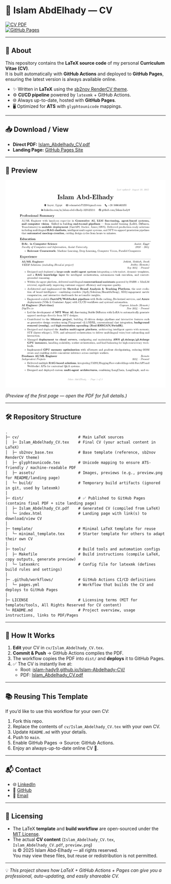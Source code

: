 # 📄 Islam AbdElhady — CV

[![CV PDF](https://img.shields.io/badge/Download-CV-blue)](https://islam-hady9.github.io/Islam-Abdelhady-CV/Islam_Abdelhady_CV.pdf)  
[![GitHub Pages](https://img.shields.io/badge/View%20Online-GitHub%20Pages-brightgreen)](https://islam-hady9.github.io/Islam-Abdelhady-CV/)

---

## 🚀 About
This repository contains the **LaTeX source code** of my personal **Curriculum Vitae (CV)**.  
It is built automatically with **GitHub Actions** and deployed to **GitHub Pages**, ensuring the latest version is always available online.

- ✨ Written in **LaTeX** using the [sb2nov RenderCV theme](https://github.com/sinaatalay/rendercv).  
- ⚙️ **CI/CD pipeline** powered by `latexmk` + GitHub Actions.  
- 🌐 Always up-to-date, hosted with **GitHub Pages**.  
- 🖥️ Optimized for **ATS** with `glyphtounicode` mappings.  

---

## 📥 Download / View

- **Direct PDF:** [Islam_Abdelhady_CV.pdf](https://islam-hady9.github.io/Islam-Abdelhady-CV/Islam_Abdelhady_CV.pdf)  
- **Landing Page:** [GitHub Pages Site](https://islam-hady9.github.io/Islam-Abdelhady-CV/)  

---

## 👀 Preview

![CV Preview](cv/assets/preview.png)

*(Preview of the first page — open the PDF for full details.)*

---

## 🛠 Repository Structure

```
.
├─ cv/                          # Main LaTeX sources
│  ├─ Islam_Abdelhady_CV.tex    # Final CV (your actual content in LaTeX)
│  ├─ sb2nov_base.tex           # Base template (reference, sb2nov RenderCV theme)
│  ├─ glyphtounicode.tex        # Unicode mapping to ensure ATS-friendly / machine-readable PDF
│  ├─ assets/                   # Images, previews (e.g., preview.png for README/landing page)
│  └─ build/                    # Temporary build artifacts (ignored in git, used by latexmk)
│
├─ dist/                        # ✅ Published to GitHub Pages (contains final PDF + site landing page)
│  ├─ Islam_Abdelhady_CV.pdf    # Generated CV (compiled from LaTeX)
│  └─ index.html                # Landing page with link(s) to download/view CV
│
├─ template/                    # Minimal LaTeX template for reuse
│  └─ minimal_template.tex      # Starter template for others to adapt their own CV
│
├─ tools/                       # Build tools and automation configs
│  ├─ Makefile                  # Build instructions (compile LaTeX, copy outputs, generate preview)
│  └─ latexmkrc                 # Config file for latexmk (defines build rules and settings)
│
├─ .github/workflows/           # GitHub Actions CI/CD definitions
│  └─ pages.yml                 # Workflow that builds the CV and deploys to GitHub Pages
│
├─ LICENSE                      # Licensing terms (MIT for template/tools, All Rights Reserved for CV content)
└─ README.md                    # Project overview, usage instructions, links to PDF/Pages
```

---

## 🔄 How It Works

1. **Edit** your CV in `cv/Islam_Abdelhady_CV.tex`.  
2. **Commit & Push** → GitHub Actions compiles the PDF.  
3. The workflow copies the PDF into `dist/` and **deploys** it to GitHub Pages.  
4. ✅ The CV is instantly live at:  
   - Root: [islam-hady9.github.io/Islam-Abdelhady-CV/](https://islam-hady9.github.io/Islam-Abdelhady-CV/)  
   - PDF: [Islam_Abdelhady_CV.pdf](https://islam-hady9.github.io/Islam-Abdelhady-CV/Islam_Abdelhady_CV.pdf)

---

## 📚 Reusing This Template

If you’d like to use this workflow for your own CV:

1. Fork this repo.  
2. Replace the contents of `cv/Islam_Abdelhady_CV.tex` with your own CV.  
3. Update `README.md` with your details.  
4. Push to `main`.  
5. Enable GitHub Pages → Source: GitHub Actions.  
6. Enjoy an always-up-to-date online CV 🎉.

---

## 📬 Contact

- 🌐 [LinkedIn](https://linkedin.com/in/islam-abd-elhady-323523211)  
- 🐙 [GitHub](https://github.com/islam-hady9)  
- 📧 [Email](mailto:eslamabdo71239@gmail.com)  

---

## 📄 Licensing

- The LaTeX **template** and **build workflow** are open-sourced under the [MIT License](LICENSE).
- The actual **CV content** (`Islam_Abdelhady_CV.tex`, `Islam_Abdelhady_CV.pdf`, `preview.png`)  
  is © 2025 Islam Abd-Elhady — all rights reserved.  
  You may view these files, but reuse or redistribution is not permitted.

---

💡 *This project shows how LaTeX + GitHub Actions + Pages can give you a professional, auto-updating, and easily shareable CV.*